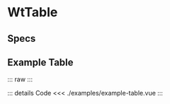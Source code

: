 <script setup>
import ExampleTable from './examples/example-table.vue';
import Specs from './component-specs.vue';
</script>

# WtTable

## Specs
<Specs />

## Example Table
::: raw
<ExampleTable/>
:::

::: details Code
<<< ./examples/example-table.vue
:::
